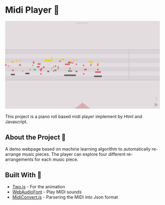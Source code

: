 # Midi Player  🎼
![image](
       src/assets/screenShot.png
      )

This project is a piano roll based midi player implement by Html and Javascript. 

## About the Project 🎹

A demo webpage based on machine learning algorithm to automatically re-arrange music pieces. The player can explore four different re-arrangements for each music piece.

## Built With 🤝

* [Two.js](https://two.js.org/) - For the animation
* [WebAudioFont](https://surikov.github.io/webaudiofont/) - Play MIDI sounds 
* [MidiConvert.js](https://github.com/Tonejs/MidiConvert) - Parsering the MIDI into Json format




